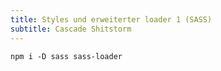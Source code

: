 ```yaml
---
title: Styles und erweiterter loader 1 (SASS)
subtitle: Cascade Shitstorm
---
```


`npm i -D sass sass-loader`
